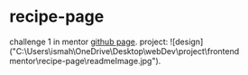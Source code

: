 # recipe-page
challenge 1 in mentor [github page](https://www.frontendmentor.io/challenges/recipe-page-KiTsR8QQKm).
project:
![design]("C:\Users\ismah\OneDrive\Desktop\webDev\project\frontend mentor\recipe-page\readmeImage.jpg").
